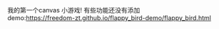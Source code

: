 我的第一个canvas 小游戏! 有些功能还没有添加
<br>
demo:https://freedom-zt.github.io/flappy_bird-demo/flappy_bird.html
